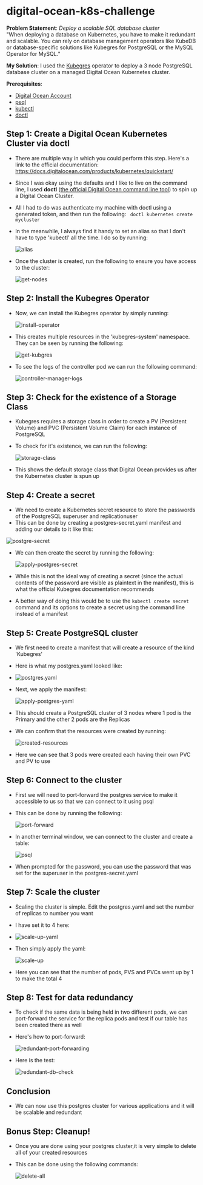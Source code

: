 # digital-ocean-k8s-challenge

**Problem Statement**: *Deploy a scalable SQL database cluster*  
"When deploying a database on Kubernetes, you have to make it redundant and scalable. You can rely on database management operators like KubeDB or database-specific solutions like Kubegres for PostgreSQL or the MySQL Operator for MySQL." 

**My Solution**: I used the [Kubegres](https://www.kubegres.io) operator to deploy a 3 node PostgreSQL database cluster on a managed Digital Ocean Kubernetes cluster.

**Prerequisites**:
- [Digital Ocean Account](https://www.digitalocean.com/)
- [psql](https://www.postgresql.org/download/)
- [kubectl](https://kubernetes.io/docs/tasks/tools/)
- [doctl](https://docs.digitalocean.com/reference/doctl/how-to/install/)

## Step 1: Create a Digital Ocean Kubernetes Cluster via doctl

- There are multiple way in which you could perform this step. Here's a link to the official documentation: https://docs.digitalocean.com/products/kubernetes/quickstart/
- Since I was okay using the defaults and I like to live on the command line, I used **doctl** ([the official Digital Ocean command line tool](https://docs.digitalocean.com/reference/doctl/)) to spin up a Digital Ocean Cluster.
- All I had to do was authenticate my machine with doctl using a generated token, and then run the following: 
`` 
doctl kubernetes create mycluster
``
- In the meanwhile, I always find it handy to set an alias so that I don't have to type 'kubectl' all the time. I do so by running:
  
  ![alias](../images/alias.PNG)
- Once the cluster is created, run the following to ensure you have access to the cluster:
  
  ![get-nodes](../images/get-nodes.PNG)


## Step 2: Install the Kubegres Operator
- Now, we can install the Kubegres operator by simply running:
      
  ![install-operator](../images/install-operator.PNG)
- This creates multiple resources in the 'kubegres-system' namespace. They can be seen by running the following:
  
  ![get-kubgres](../images/get-kubegres.PNG)
- To see the logs of the controller pod we can run the following command:

  ![controller-manager-logs](../images/controller-manager-logs.PNG)


## Step 3: Check for the existence of a Storage Class

- Kubegres requires a storage class in order to create a PV (Persistent Volume) and PVC (Persistent Volume Claim) for each instance of PostgreSQL
- To check for it's existence, we can run the following:

  ![storage-class](../images/default-storage-class.PNG)
- This shows the default storage class that Digital Ocean provides us after the Kubernetes cluster is spun up


## Step 4: Create a secret

- We need to create a Kubernetes secret resource to store the passwords of the PostgreSQL superuser and replicationuser
- This can be done by creating a postgres-secret.yaml manifest and adding our details to it like this:
  
![postgre-secret](../images/postgres-secret.PNG)
- We can then create the secret by running the following:
  
  ![apply-postgres-secret](../images/apply-postgres-secret.PNG)
- While this is not the ideal way of creating a secret (since the actual contents of the password are visible as plaintext in the manifest), this is what the official Kubegres documentation recommends
- A better way of doing this would be to use the ```kubectl create secret``` command and its options to create a secret using the command line instead of a manifest

## Step 5: Create PostgreSQL cluster

- We first need to create a manifest that will create a resource of the kind 'Kubegres'
- Here is what my postgres.yaml looked like:
- ![postgres.yaml](../images/postgres-yaml.PNG)

- Next, we apply the manifest:
  
  ![apply-postgres-yaml](../images/apply-postgres-yaml.PNG)
- This should create a PostgreSQL cluster of 3 nodes where 1 pod is the Primary and the other 2 pods are the Replicas
- We can confirm that the resources were created by running:
  
  ![created-resources](../images/created-resources.PNG)
- Here we can see that 3 pods were created each having their own PVC and PV to use

## Step 6: Connect to the cluster

- First we will need to port-forward the postgres service to make it accessible to us so that we can connect to it using psql
- This can be done by running the following:
  
  ![port-forward](../images/port-forwarding.PNG)
- In another terminal window, we can connect to the cluster and create a table:
  
  ![psql](../images/psql-create-and-show-table.PNG)
- When prompted for the password, you can use the password that was set for the superuser in the postgres-secret.yaml

## Step 7: Scale the cluster

- Scaling the cluster is simple. Edit the postgres.yaml and set the number of replicas to number you want
- I have set it to 4 here:
- ![scale-up-yaml](../images/scale-up-yaml.PNG)
- Then simply apply the yaml:
  
  ![scale-up](../images/scale-up.PNG)
- Here you can see that the number of pods, PVS and PVCs went up by 1 to make the total 4

## Step 8: Test for data redundancy

- To check if the same data is being held in two different pods, we can port-forward the service for the replica pods and test if our table has been created there as well
- Here's how to port-forward:
  
  ![redundant-port-forwarding](../images/redundant-port-forwarding.PNG)
- Here is the test:
  
  ![redundant-db-check](../images/redundant-db-check.PNG)

## Conclusion
- We can now use this postgres cluster for various applications and it will be scalable and redundant

## Bonus Step: Cleanup!

- Once you are done using your postgres cluster,it is very simple to delete all of your created resources
- This can be done using the following commands:
  
  ![delete-all](../images/delete-all.PNG)


